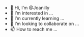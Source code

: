 - 👋 Hi, I’m @Joanilly
- 👀 I’m interested in ...
- 🌱 I’m currently learning ...
- 💞️ I’m looking to collaborate on ...
- 📫 How to reach me ...

<!---
Joanilly/Joanilly is a ✨ special ✨ repository because its `README.md` (this file) appears on your GitHub profile.
You can click the Preview link to take a look at your changes.
--->
